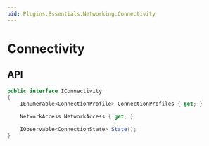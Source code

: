 ```yaml
---
uid: Plugins.Essentials.Networking.Connectivity
---
```


# Connectivity

## API

```cs
public interface IConnectivity
{
    IEnumerable<ConnectionProfile> ConnectionProfiles { get; }

    NetworkAccess NetworkAccess { get; }

    IObservable<ConnectionState> State();
}
```
